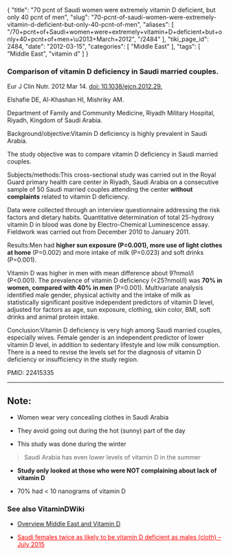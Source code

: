 {
    "title": "70 pcnt of Saudi women were extremely vitamin D deficient, but only 40 pcnt of men",
    "slug": "70-pcnt-of-saudi-women-were-extremely-vitamin-d-deficient-but-only-40-pcnt-of-men",
    "aliases": [
        "/70+pcnt+of+Saudi+women+were+extremely+vitamin+D+deficient+but+only+40+pcnt+of+men+\u2013+March+2012",
        "/2484"
    ],
    "tiki_page_id": 2484,
    "date": "2012-03-15",
    "categories": [
        "Middle East"
    ],
    "tags": [
        "Middle East",
        "vitamin d"
    ]
}


### Comparison of vitamin D deficiency in Saudi married couples.

Eur J Clin Nutr. 2012 Mar 14. [doi: 10.1038/ejcn.2012.29.](https://doi.org/10.1038/ejcn.2012.29.)

Elshafie DE, Al-Khashan HI, Mishriky AM.

Department of Family and Community Medicine, Riyadh Military Hospital, Riyadh, Kingdom of Saudi Arabia.

Background/objective:Vitamin D deficiency is highly prevalent in Saudi Arabia. 

The study objective was to compare vitamin D deficiency in Saudi married couples.

Subjects/methods:This cross-sectional study was carried out in the Royal Guard primary health care center in Riyadh, Saudi Arabia on a consecutive sample of 50 Saudi married couples attending the center  **without complaints**  related to vitamin D deficiency. 

Data were collected through an interview questionnaire addressing the risk factors and dietary habits. Quantitative determination of total 25-hydroxy vitamin D in blood was done by Electro-Chemical Luminescence assay. Fieldwork was carried out from December 2010 to January 2011.

Results:Men had  **higher sun exposure (P=0.001), more use of light clothes at home**  (P=0.002) and more intake of milk (P=0.023) and soft drinks (P=0.001). 

Vitamin D was higher in men with mean difference about 9?nmol/l (P<0.001). The prevalence of vitamin D deficiency (<25?nmol/l) was  **70% in women, compared with 40% in men**  (P=0.001). Multivariate analysis identified male gender, physical activity and the intake of milk as statistically significant positive independent predictors of vitamin D level, adjusted for factors as age, sun exposure, clothing, skin color, BMI, soft drinks and animal protein intake.

Conclusion:Vitamin D deficiency is very high among Saudi married couples, especially wives. Female gender is an independent predictor of lower vitamin D level, in addition to sedentary lifestyle and low milk consumption. There is a need to revise the levels set for the diagnosis of vitamin D deficiency or insufficiency in the study region.

PMID:   22415335

---

## Note:

* Women wear very concealing clothes in Saudi Arabia

* They avoid going out during the hot (sunny) part of the day 

* This study was done during the winter 

> Saudi Arabia has even lower levels of vitamin D in the summer

*  **Study only looked at those who were NOT complaining about lack of vitamin D** 

* 70% had < 10 nanograms of vitamin D

### See also VitaminDWiki

* [Overview Middle East and Vitamin D](/posts/overview-middle-east-and-vitamin-d)

* <a href="/posts/saudi-females-twice-as-likely-to-be-vitamin-d-deficient-as-males-cloth" style="color: red; text-decoration: underline;" title="This post/category does not exist yet: Saudi females twice as likely to be vitamin D deficient as males (cloth) – July 2015">Saudi females twice as likely to be vitamin D deficient as males (cloth) – July 2015</a>